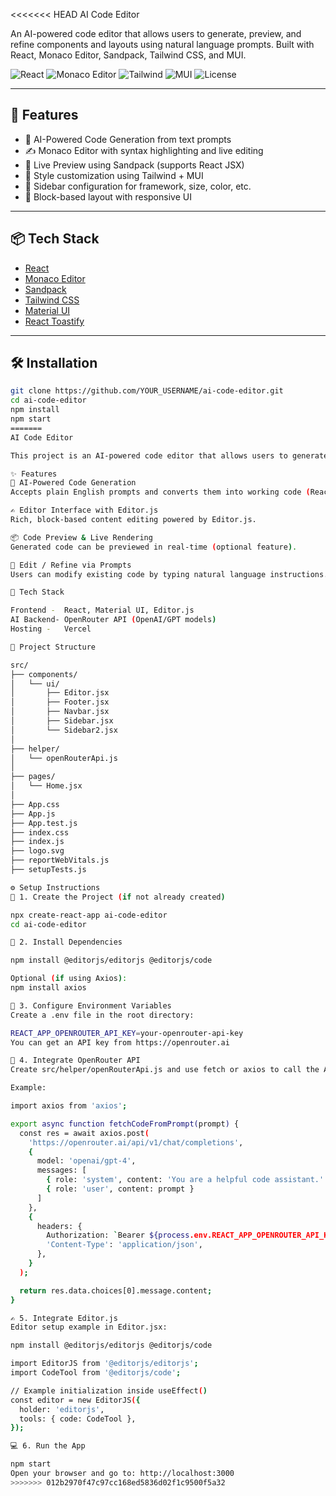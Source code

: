 <<<<<<< HEAD
 AI Code Editor

An AI-powered code editor that allows users to generate, preview, and refine components and layouts using natural language prompts. Built with React, Monaco Editor, Sandpack, Tailwind CSS, and MUI.

![React](https://img.shields.io/badge/React-18.2-blue?logo=react)
![Monaco Editor](https://img.shields.io/badge/Monaco-Editor-lightgray?logo=visualstudiocode)
![Tailwind](https://img.shields.io/badge/Tailwind-CSS-38bdf8?logo=tailwindcss)
![MUI](https://img.shields.io/badge/MUI-Component-blue?logo=mui)
![License](https://img.shields.io/badge/License-MIT-green)

---

## 🚀 Features

- 💬 AI-Powered Code Generation from text prompts
- ✍️ Monaco Editor with syntax highlighting and live editing
- 👀 Live Preview using Sandpack (supports React JSX)
- 🎨 Style customization using Tailwind + MUI
- 🔄 Sidebar configuration for framework, size, color, etc.
- 🧱 Block-based layout with responsive UI

---




## 📦 Tech Stack

- [React](https://reactjs.org/)
- [Monaco Editor](https://www.npmjs.com/package/@monaco-editor/react)
- [Sandpack](https://sandpack.codesandbox.io/)
- [Tailwind CSS](https://tailwindcss.com/)
- [Material UI](https://mui.com/)
- [React Toastify](https://fkhadra.github.io/react-toastify/)

---

## 🛠️ Installation

```bash
git clone https://github.com/YOUR_USERNAME/ai-code-editor.git
cd ai-code-editor
npm install
npm start
=======
AI Code Editor

This project is an AI-powered code editor that allows users to generate, edit, and refine code using natural language prompts. 

✨ Features
🧠 AI-Powered Code Generation
Accepts plain English prompts and converts them into working code (React, JavaScript, HTML, etc.).

✍️ Editor Interface with Editor.js
Rich, block-based content editing powered by Editor.js.

📦 Code Preview & Live Rendering
Generated code can be previewed in real-time (optional feature).

🔄 Edit / Refine via Prompts
Users can modify existing code by typing natural language instructions.

🧰 Tech Stack

Frontend -	React, Material UI, Editor.js
AI Backend- OpenRouter API (OpenAI/GPT models)
Hosting -	Vercel 

📁 Project Structure

src/
├── components/
│   └── ui/
│       ├── Editor.jsx
│       ├── Footer.jsx
│       ├── Navbar.jsx
│       ├── Sidebar.jsx
│       └── Sidebar2.jsx
│
├── helper/
│   └── openRouterApi.js
│
├── pages/
│   └── Home.jsx
│
├── App.css
├── App.js
├── App.test.js
├── index.css
├── index.js
├── logo.svg
├── reportWebVitals.js
├── setupTests.js

⚙️ Setup Instructions
📁 1. Create the Project (if not already created)

npx create-react-app ai-code-editor
cd ai-code-editor

🧱 2. Install Dependencies

npm install @editorjs/editorjs @editorjs/code

Optional (if using Axios):
npm install axios

🔐 3. Configure Environment Variables
Create a .env file in the root directory:

REACT_APP_OPENROUTER_API_KEY=your-openrouter-api-key
You can get an API key from https://openrouter.ai

🧠 4. Integrate OpenRouter API
Create src/helper/openRouterApi.js and use fetch or axios to call the API with user prompts.

Example:

import axios from 'axios';

export async function fetchCodeFromPrompt(prompt) {
  const res = await axios.post(
    'https://openrouter.ai/api/v1/chat/completions',
    {
      model: 'openai/gpt-4',
      messages: [
        { role: 'system', content: 'You are a helpful code assistant.' },
        { role: 'user', content: prompt }
      ]
    },
    {
      headers: {
        Authorization: `Bearer ${process.env.REACT_APP_OPENROUTER_API_KEY}`,
        'Content-Type': 'application/json',
      },
    }
  );

  return res.data.choices[0].message.content;
}

✍️ 5. Integrate Editor.js
Editor setup example in Editor.jsx:

npm install @editorjs/editorjs @editorjs/code

import EditorJS from '@editorjs/editorjs';
import CodeTool from '@editorjs/code';

// Example initialization inside useEffect()
const editor = new EditorJS({
  holder: 'editorjs',
  tools: { code: CodeTool },
});

💻 6. Run the App

npm start
Open your browser and go to: http://localhost:3000
>>>>>>> 012b2970f47c97cc168ed5836d02f1c9500f5a32
